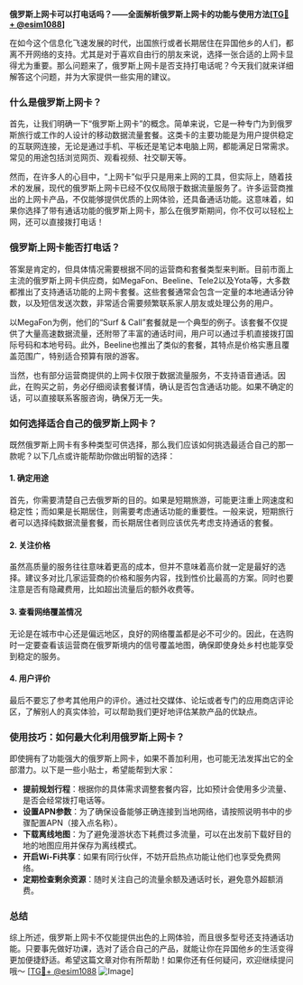 **俄罗斯上网卡可以打电话吗？——全面解析俄罗斯上网卡的功能与使用方法[[TG💪+ @esim1088](https://t.me/s/esim1088)]**

在如今这个信息化飞速发展的时代，出国旅行或者长期居住在异国他乡的人们，都离不开网络的支持。尤其是对于喜欢自由行的朋友来说，选择一张合适的上网卡显得尤为重要。那么问题来了，俄罗斯上网卡是否支持打电话呢？今天我们就来详细解答这个问题，并为大家提供一些实用的建议。

### 什么是俄罗斯上网卡？

首先，让我们明确一下“俄罗斯上网卡”的概念。简单来说，它是一种专门为到俄罗斯旅行或工作的人设计的移动数据流量套餐。这类卡的主要功能是为用户提供稳定的互联网连接，无论是通过手机、平板还是笔记本电脑上网，都能满足日常需求。常见的用途包括浏览网页、观看视频、社交聊天等。

然而，在许多人的心目中，“上网卡”似乎只是用来上网的工具，但实际上，随着技术的发展，现代的俄罗斯上网卡已经不仅仅局限于数据流量服务了。许多运营商推出的上网卡产品，不仅能够提供优质的上网体验，还具备通话功能。这意味着，如果你选择了带有通话功能的俄罗斯上网卡，那么在俄罗斯期间，你不仅可以轻松上网，还可以直接拨打电话！

### 俄罗斯上网卡能否打电话？

答案是肯定的，但具体情况需要根据不同的运营商和套餐类型来判断。目前市面上主流的俄罗斯上网卡供应商，如MegaFon、Beeline、Tele2以及Yota等，大多数都推出了支持通话功能的上网卡套餐。这些套餐通常会包含一定量的本地通话分钟数，以及短信发送次数，非常适合需要频繁联系家人朋友或处理公务的用户。

以MegaFon为例，他们的“Surf & Call”套餐就是一个典型的例子。该套餐不仅提供了大量高速数据流量，还附带了丰富的通话时间，用户可以通过手机直接拨打国际号码和本地号码。此外，Beeline也推出了类似的套餐，其特点是价格实惠且覆盖范围广，特别适合预算有限的游客。

当然，也有部分运营商提供的上网卡仅限于数据流量服务，不支持语音通话。因此，在购买之前，务必仔细阅读套餐详情，确认是否包含通话功能。如果不确定的话，可以直接联系客服咨询，确保万无一失。

### 如何选择适合自己的俄罗斯上网卡？

既然俄罗斯上网卡有多种类型可供选择，那么我们应该如何挑选最适合自己的那一款呢？以下几点或许能帮助你做出明智的选择：

#### 1. 确定用途

首先，你需要清楚自己去俄罗斯的目的。如果是短期旅游，可能更注重上网速度和稳定性；而如果是长期居住，则需要考虑通话功能的重要性。一般来说，短期旅行者可以选择纯数据流量套餐，而长期居住者则应该优先考虑支持通话的套餐。

#### 2. 关注价格

虽然高质量的服务往往意味着更高的成本，但并不意味着高价就一定是最好的选择。建议多对比几家运营商的价格和服务内容，找到性价比最高的方案。同时也要注意是否有隐藏费用，比如超出流量后的额外收费等。

#### 3. 查看网络覆盖情况

无论是在城市中心还是偏远地区，良好的网络覆盖都是必不可少的。因此，在选购时一定要查看该运营商在俄罗斯境内的信号覆盖地图，确保即使身处乡村也能享受到稳定的服务。

#### 4. 用户评价

最后不要忘了参考其他用户的评价。通过社交媒体、论坛或者专门的应用商店评论区，了解别人的真实体验，可以帮助我们更好地评估某款产品的优缺点。

### 使用技巧：如何最大化利用俄罗斯上网卡？

即使拥有了功能强大的俄罗斯上网卡，如果不善加利用，也可能无法发挥出它的全部潜力。以下是一些小贴士，希望能帮到大家：

- **提前规划行程**：根据你的具体需求调整套餐内容，比如预计会使用多少流量、是否会经常拨打电话等。
- **设置APN参数**：为了确保设备能够正确连接到当地网络，请按照说明书中的步骤配置APN（接入点名称）。
- **下载离线地图**：为了避免漫游状态下耗费过多流量，可以在出发前下载好目的地的地图应用并保存为离线模式。
- **开启Wi-Fi共享**：如果有同行伙伴，不妨开启热点功能让他们也享受免费网络。
- **定期检查剩余资源**：随时关注自己的流量余额及通话时长，避免意外超额消费。

### 总结

综上所述，俄罗斯上网卡不仅能提供出色的上网体验，而且很多型号还支持通话功能。只要事先做好功课，选对了适合自己的产品，就能让你在异国他乡的生活变得更加便捷舒适。希望这篇文章对你有所帮助！如果你还有任何疑问，欢迎继续提问哦～ [[TG💪+ @esim1088](https://t.me/s/esim1088) ![Image](https://i.postimg.cc/4NQfJmqS/Snipaste-2025-05-13-00-14-12.png)]